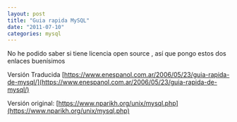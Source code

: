 ```yaml
---
layout: post
title: "Guia rapida MySQL"
date: "2011-07-10"
categories: mysql
---
```


No he podido saber si tiene licencia open source , así que pongo estos dos enlaces buenísimos

Versión Traducida [https://www.enespanol.com.ar/2006/05/23/guia-rapida-de-mysql/](https://www.enespanol.com.ar/2006/05/23/guia-rapida-de-mysql/)

Versión original: [https://www.nparikh.org/unix/mysql.php](https://www.nparikh.org/unix/mysql.php)
